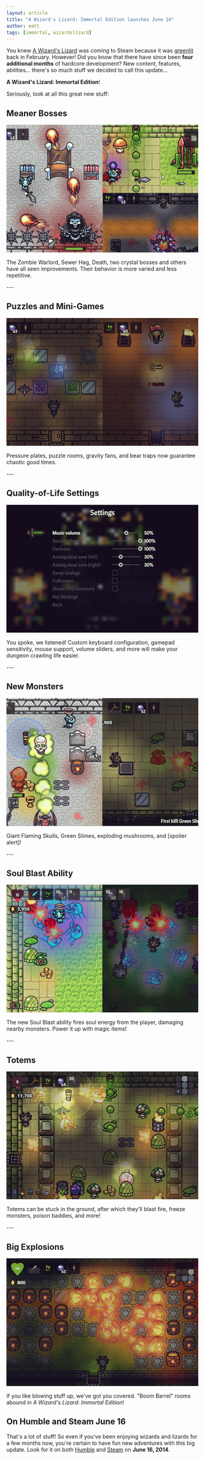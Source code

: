 ```yaml
---
layout: article
title: "A Wizard's Lizard: Immortal Edition launches June 16"
author: matt
tags: [immortal, wizardslizard]
---
```

You knew [A Wizard's Lizard][1] was coming to Steam because it was [greenlit][2] back in February. However! Did you know that there have since been **four additional months** of hardcore development? New content, features, abilities... there's so much stuff we decided to call this update...

**A Wizard's Lizard: Immortal Edition**!

Seriously, look at all this great new stuff:

## Meaner Bosses
<div class="full-frame">
	<a href="/media/images/posts/awl/immortal/fullsize/bosses.jpg">
		<img alt="A Wizard's Lizard: Immortal Edition" src="/media/images/posts/awl/immortal/thumbs/bosses.jpg" width="500" height="333">
	</a>
	<p>
		The Zombie Warlord, Sewer Hag, Death, two crystal bosses and others have all seen improvements. Their behavior is more varied and less repetitive.
	</p>
</div>
---

## Puzzles and Mini-Games
<div class="full-frame">
	<a href="/media/images/posts/awl/immortal/fullsize/secrets.jpg">
		<img alt="A Wizard's Lizard: Immortal Edition" src="/media/images/posts/awl/immortal/thumbs/secrets.jpg" width="500" height="333">
	</a>
	<p>
		Pressure plates, puzzle rooms, gravity fans, and bear traps now guarantee chaotic good times.
	</p>
</div>
---

## Quality-of-Life Settings
<div class="full-frame">
	<a href="/media/images/posts/awl/immortal/fullsize/settings.jpg">
		<img alt="A Wizard's Lizard: Immortal Edition" src="/media/images/posts/awl/immortal/thumbs/settings.jpg" width="500" height="333">
	</a>
	<p>
		You spoke, we listened! Custom keyboard configuration, gamepad sensitivity, mouse support, volume sliders, and more will make your dungeon crawling life easier.
	</p>
</div>
---

## New Monsters
<div class="full-frame">
	<a href="/media/images/posts/awl/immortal/fullsize/monsters.jpg">
		<img alt="A Wizard's Lizard: Immortal Edition" src="/media/images/posts/awl/immortal/thumbs/monsters.jpg" width="500" height="333">
	</a>
	<p>
		Giant Flaming Skulls, Green Slimes, exploding mushrooms, and [spoiler alert]!
	</p>
</div>
---

## Soul Blast Ability
<div class="full-frame">
	<a href="/media/images/posts/awl/immortal/fullsize/soulBlast.jpg">
		<img alt="A Wizard's Lizard: Immortal Edition" src="/media/images/posts/awl/immortal/thumbs/soulBlast.jpg" width="500" height="333">
	</a>
	<p>
		The new Soul Blast ability fires soul energy from the player, damaging nearby monsters. Power it up with magic items!
	</p>
</div>
---

## Totems
<div class="full-frame">
	<a href="/media/images/posts/awl/immortal/fullsize/totems.jpg">
		<img alt="A Wizard's Lizard: Immortal Edition" src="/media/images/posts/awl/immortal/thumbs/totems.jpg" width="500" height="333">
	</a>
	<p>
		Totems can be stuck in the ground, after which they'll blast fire, freeze monsters, poison baddies, and more!
	</p>
</div>
---

## Big Explosions
<div class="full-frame">
	<a href="/media/images/posts/awl/immortal/fullsize/explosions.jpg">
		<img alt="A Wizard's Lizard: Immortal Edition" src="/media/images/posts/awl/immortal/thumbs/explosions.jpg" width="500" height="333">
	</a>
	<p>
		If you like blowing stuff up, we've got you covered. "Boom Barrel" rooms abound in <em>A Wizard's Lizard: Immortal Edition</em>!
	</p>
</div>

## On Humble and Steam June 16

That's a lot of stuff! So even if you've been enjoying wizards and lizards for a few months now, you're certain to have fun new adventures with this big update. Look for it on both [Humble][1] and [Steam][3] on **June 16, 2014**.

[1]: http://www.wizardslizard.com/
[2]: http://steamcommunity.com/sharedfiles/filedetails/?id=205801629
[3]: http://store.steampowered.com/app/280040/

